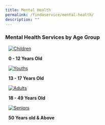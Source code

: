 ```yaml
---
title: Mental Health
permalink: /findaservice/mental-health/
description: ""
---
```

### Mental Health Services by Age Group
<p>
</p><div class="row">
	<div style="margin: 10px;" class="col"> <p>
		<a href="/for-children/mentalhealth"><img alt="Children" src="https://dabuttonfactory.com/button.png?t=Children&amp;f=Ubuntu-Bold&amp;ts=45&amp;tc=fff&amp;hp=45&amp;vp=20&amp;c=20&amp;bgt=unicolored&amp;bgc=8e7cc3"></a></p><b>0 - 12 Years Old</b></div>
	<div style="margin: 10px;" class="col"> <p>
		<a href="/for-youths/mentalhealth/"><img alt="Youths" src="https://dabuttonfactory.com/button.png?t=Youths&amp;f=Ubuntu-Bold&amp;ts=45&amp;tc=fff&amp;hp=45&amp;vp=20&amp;c=20&amp;bgt=unicolored&amp;bgc=8e7cc3"></a></p><b>13 - 17 Years Old</b></div>
	</div><p>
	</p><div class="row">
	<div style="margin: 10px;" class="col"> <p>
		<a href="/for-adults/mentalhealth"><img alt="Adults" src="https://dabuttonfactory.com/button.png?t=Adults&amp;f=Ubuntu-Bold&amp;ts=45&amp;tc=fff&amp;hp=45&amp;vp=20&amp;c=20&amp;bgt=unicolored&amp;bgc=8e7cc3"></a></p><b>18 - 49 Years Old</b></div>
	<div style="margin: 10px;" class="col"> <p>
		<a href="/for-seniors/mentalhealth/"><img alt="Seniors" src="https://dabuttonfactory.com/button.png?t=Seniors&amp;f=Ubuntu-Bold&amp;ts=45&amp;tc=fff&amp;hp=45&amp;vp=20&amp;c=20&amp;bgt=unicolored&amp;bgc=8e7cc3"></a></p><b>50 Years old &amp; Above</b></div>
	</div>